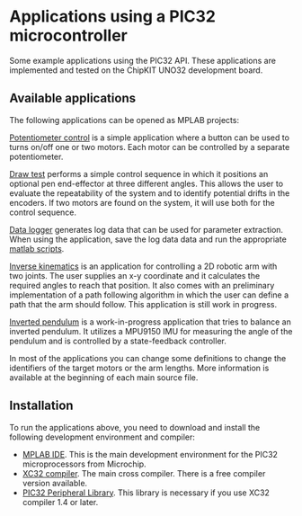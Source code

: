# Applications using a PIC32 microcontroller

Some example applications using the PIC32 API. These applications are
implemented and tested on the ChipKIT UNO32 development board.

## Available applications
The following applications can be opened as MPLAB projects:

[Potentiometer control](./potentiometer_control) is a simple
application where a button can be used to turns on/off one or two
motors. Each motor can be controlled by a separate potentiometer.

[Draw test](./draw_test) performs a simple control sequence in which
it positions an optional pen end-effector at three different
angles. This allows the user to evaluate the repeatability of the
system and to identify potential drifts in the encoders. If two motors are
found on the system, it will use both for the control sequence.

[Data logger](./data_logger) generates log data that can be used for
parameter extraction.  When using the application, save the log data
data and run the appropriate [matlab
scripts](../joints/dc-motor-joint/software/matlab).

[Inverse kinematics](./inverse_kinematics) is an application for
controlling a 2D robotic arm with two joints. The user supplies an x-y
coordinate and it calculates the required angles to reach that
position. It also comes with an preliminary implementation of a path
following algorithm in which the user can define a path that the arm
should follow. This application is still work in progress.

[Inverted pendulum](./pendulum) is a work-in-progress application that tries to
balance an inverted pendulum. It utilizes a
MPU9150 IMU for measuring the angle of the pendulum and is
controlled by a state-feedback controller.

In most of the applications you can change some definitions to change the
identifiers of the target motors or the arm lengths. More information is available at the beginning of each main source file.

## Installation

To run the applications above, you need to download and install the following development environment and compiler:

* [MPLAB IDE](http://www.microchip.com/mplab/mplab-x-ide). This is the main development environment for the PIC32 microprocessors from Microchip.
* [XC32 compiler](http://www.microchip.com/mplab/compilers). The main cross compiler. There is a free compiler version available.
* [PIC32 Peripheral Library](http://www.microchip.com/SWLibraryWeb/product.aspx?product=PIC32%20Peripheral%20Library). This library is necessary if you use XC32 compiler 1.4 or later.
